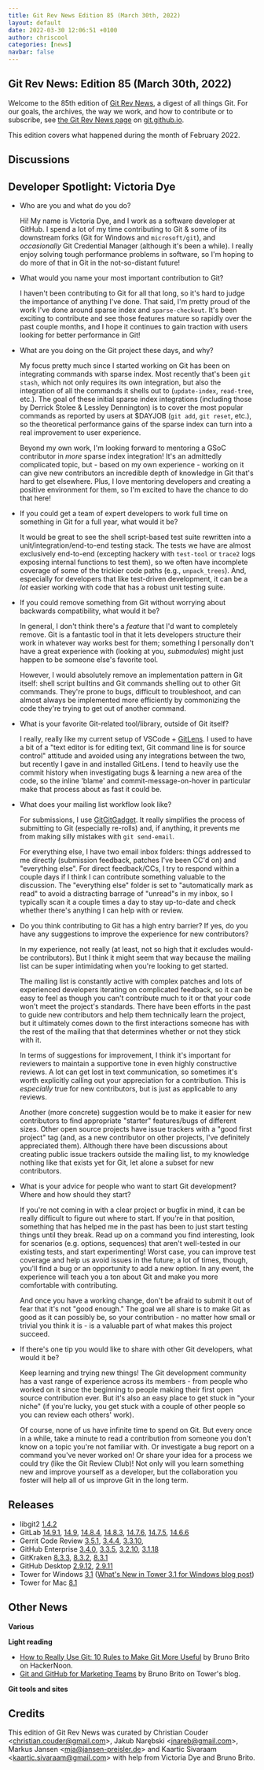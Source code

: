 ```yaml
---
title: Git Rev News Edition 85 (March 30th, 2022)
layout: default
date: 2022-03-30 12:06:51 +0100
author: chriscool
categories: [news]
navbar: false
---
```


## Git Rev News: Edition 85 (March 30th, 2022)

Welcome to the 85th edition of [Git Rev News](https://git.github.io/rev_news/rev_news/),
a digest of all things Git. For our goals, the archives, the way we work, and how to contribute or to
subscribe, see [the Git Rev News page](https://git.github.io/rev_news/rev_news/) on [git.github.io](http://git.github.io).

This edition covers what happened during the month of February 2022.

## Discussions

<!---
### General
-->

<!---
### Reviews
-->

<!---
### Support
-->


## Developer Spotlight: Victoria Dye

* Who are you and what do you do?

  Hi! My name is Victoria Dye, and I work as a software developer at GitHub. I
  spend a lot of my time contributing to Git & some of its downstream forks
  (Git for Windows and `microsoft/git`), and _occasionally_ Git Credential
  Manager (although it's been a while). I really enjoy solving tough
  performance problems in software, so I'm hoping to do more of that in Git in
  the not-so-distant future!

* What would you name your most important contribution to Git?

  I haven't been contributing to Git for all that long, so it's hard to judge
  the importance of anything I've done. That said, I'm pretty proud of the
  work I've done around sparse index and `sparse-checkout`. It's been exciting
  to contribute and see those features mature so rapidly over the past couple
  months, and I hope it continues to gain traction with users looking for
  better performance in Git!

* What are you doing on the Git project these days, and why?

  My focus pretty much since I started working on Git has been on integrating
  commands with sparse index. Most recently that's been `git stash`, which not
  only requires its own integration, but also the integration of all the
  commands it shells out to (`update-index`, `read-tree`, etc.). The goal of
  these initial sparse index integrations (including those by Derrick Stolee &
  Lessley Dennington) is to cover the most popular commands as reported by
  users at $DAYJOB (`git add`, `git reset`, etc.), so the theoretical
  performance gains of the sparse index can turn into a real improvement to
  user experience.

  Beyond my own work, I'm looking forward to mentoring a GSoC contributor in
  _more_ sparse index integration! It's an admittedly complicated topic, but -
  based on my own experience - working on it can give new contributors an
  incredible depth of knowledge in Git that's hard to get elsewhere. Plus, I
  love mentoring developers and creating a positive environment for them, so
  I'm excited to have the chance to do that here!

* If you could get a team of expert developers to work full time on
  something in Git for a full year, what would it be?

  It would be great to see the shell script-based test suite rewritten into a
  unit/integration/end-to-end testing stack. The tests we have are almost
  exclusively end-to-end (excepting hackery with `test-tool` or `trace2` logs
  exposing internal functions to test them), so we often have incomplete
  coverage of some of the trickier code paths (e.g., `unpack_trees`). And,
  especially for developers that like test-driven development, it can be a
  _lot_ easier working with code that has a robust unit testing suite.

* If you could remove something from Git without worrying about
  backwards compatibility, what would it be?

  In general, I don't think there's a _feature_ that I'd want to completely
  remove. Git is a fantastic tool in that it lets developers structure their
  work in whatever way works best for them; something I personally don't have
  a great experience with (looking at you, _submodules_) might just happen to
  be someone else's favorite tool.

  However, I would absolutely remove an implementation pattern in Git itself:
  shell script builtins and Git commands shelling out to other Git commands.
  They're prone to bugs, difficult to troubleshoot, and can almost always be
  implemented more efficiently by commonizing the code they're trying to get
  out of another command.

* What is your favorite Git-related tool/library, outside of Git itself?

  I really, really like my current setup of VSCode +
  [GitLens](https://marketplace.visualstudio.com/items?itemName=eamodio.gitlens).
  I used to have a bit of a "text editor is for editing text, Git command line
  is for source control" attitude and avoided using any integrations between
  the two, but recently I gave in and installed GitLens. I tend to heavily use
  the commit history when investigating bugs & learning a new area of the
  code, so the inline 'blame' and commit-message-on-hover in particular make
  that process about as fast it could be.

* What does your mailing list workflow look like?

  For submissions, I use [GitGitGadget](https://github.com/gitgitgadget/git).
  It really simplifies the process of submitting to Git (especially re-rolls)
  and, if anything, it prevents me from making silly mistakes with
  `git send-email`.

  For everything else, I have two email inbox folders: things addressed to me
  directly (submission feedback, patches I've been CC'd on) and "everything
  else". For direct feedback/CCs, I try to respond within a couple days if I
  think I can contribute something valuable to the discussion. The "everything
  else" folder is set to "automatically mark as read" to avoid a distracting
  barrage of "unread"s in my inbox, so I typically scan it a couple times a
  day to stay up-to-date and check whether there's anything I can help with or
  review.

* Do you think contributing to Git has a high entry barrier? If yes, do
  you have any suggestions to improve the experience for new contributors?

  In my experience, not really (at least, not so high that it excludes
  would-be contributors). But I think it might seem that way because the
  mailing list can be super intimidating when you're looking to get started.

  The mailing list is constantly active with complex patches and lots of
  experienced developers iterating on complicated feedback, so it can be easy
  to feel as though you can't contribute much to it or that your code won't
  meet the project's standards. There have been efforts in the past to guide
  new contributors and help them technically learn the project, but it
  ultimately comes down to the first interactions someone has with the rest of
  the mailing that that determines whether or not they stick with it.

  In terms of suggestions for improvement, I think it's important for
  reviewers to maintain a supportive tone in even highly constructive reviews.
  A lot can get lost in text communication, so sometimes it's worth explicitly
  calling out your appreciation for a contribution. This is _especially_ true
  for new contributors, but is just as applicable to any reviews.

  Another (more concrete) suggestion would be to make it easier for new
  contributors to find appropriate "starter" features/bugs of different sizes.
  Other open source projects have issue trackers with a "good first project"
  tag (and, as a new contributor on other projects, I've definitely
  appreciated them). Although there have been discussions about creating
  public issue trackers outside the mailing list, to my knowledge nothing like
  that exists yet for Git, let alone a subset for new contributors.

* What is your advice for people who want to start Git development?
  Where and how should they start?

  If you're not coming in with a clear project or bugfix in mind, it can be
  really difficult to figure out where to start. If you're in that position,
  something that has helped me in the past has been to just start testing
  things until they break. Read up on a command you find interesting, look for
  scenarios (e.g. options, sequences) that aren't well-tested in our existing
  tests, and start experimenting! Worst case, you can improve test coverage
  and help us avoid issues in the future; a lot of times, though, you'll find
  a bug or an opportunity to add a new option. In any event, the experience
  will teach you a ton about Git and make you more comfortable with
  contributing.

  And once you have a working change, don't be afraid to submit it out of fear
  that it's not "good enough." The goal we all share is to make Git as good as
  it can possibly be, so your contribution - no matter how small or trivial
  you think it is - is a valuable part of what makes this project succeed.

* If there's one tip you would like to share with other Git developers,
  what would it be?

  Keep learning and trying new things! The Git development community has a
  vast range of experience across its members - from people who worked on it
  since the beginning to people making their first open source contribution
  ever. But it's also an easy place to get stuck in "your niche" (if you're
  lucky, you get stuck with a couple of other people so you can review each
  others' work).

  Of course, none of us have infinite time to spend on Git. But every once in
  a while, take a minute to read a contribution from someone you don't know on
  a topic you're not familiar with. Or investigate a bug report on a command
  you've never worked on! Or share your idea for a process we could try (like
  the Git Review Club)! Not only will you learn something new and improve
  yourself as a developer, but the collaboration you foster will help all of
  us improve Git in the long term.


## Releases

+ libgit2 [1.4.2](https://github.com/libgit2/libgit2/releases/tag/v1.4.2)
+ GitLab [14.9.1](https://about.gitlab.com/releases/2022/03/23/gitlab-14-9-1-released/),
[14.9](https://about.gitlab.com/releases/2022/03/22/gitlab-14-9-released/),
[14.8.4](https://about.gitlab.com/releases/2022/03/16/gitlab-14-8-4-released/),
[14.8.3](https://about.gitlab.com/releases/2022/03/15/gitlab-14-8-3-released/),
[14.7.6](https://about.gitlab.com/releases/2022/03/24/gitlab-14-7-6-released/),
[14.7.5](https://about.gitlab.com/releases/2022/03/09/gitlab-14-7-5-released/),
[14.6.6](https://about.gitlab.com/releases/2022/03/02/gitlab-14-6-6-released/)
+ Gerrit Code Review [3.5.1](https://www.gerritcodereview.com/3.5.html#351),
[3.4.4](https://www.gerritcodereview.com/3.4.html#344),
[3.3.10](https://www.gerritcodereview.com/3.3.html#3310),
+ GitHub Enterprise [3.4.0](https://help.github.com/enterprise-server@3.4/admin/release-notes#3.4.0),
[3.3.5](https://help.github.com/enterprise-server@3.3/admin/release-notes#3.3.5),
[3.2.10](https://help.github.com/enterprise-server@3.2/admin/release-notes#3.2.10),
[3.1.18](https://help.github.com/enterprise-server@3.1/admin/release-notes#3.1.18)
+ GitKraken [8.3.3](https://support.gitkraken.com/release-notes/current),
[8.3.2](https://support.gitkraken.com/release-notes/current),
[8.3.1](https://support.gitkraken.com/release-notes/current)
+ GitHub Desktop [2.9.12](https://desktop.github.com/release-notes/),
[2.9.11](https://desktop.github.com/release-notes/)
+ Tower for Windows [3.1](https://www.git-tower.com/release-notes/windows) ([What's New in Tower 3.1 for Windows blog post](https://www.git-tower.com/blog/gpg-windows/))
+ Tower for Mac [8.1](https://www.git-tower.com/release-notes/mac)

## Other News

__Various__


__Light reading__
- [How to Really Use Git: 10 Rules to Make Git More Useful](https://hackernoon.com/how-to-really-use-git-10-rules-to-make-git-more-useful) by Bruno Brito on HackerNoon.
- [Git and GitHub for Marketing Teams](https://www.git-tower.com/blog/git-for-marketing-teams/) by Bruno Brito on Tower's blog.

__Git tools and sites__


## Credits

This edition of Git Rev News was curated by
Christian Couder &lt;<christian.couder@gmail.com>&gt;,
Jakub Narębski &lt;<jnareb@gmail.com>&gt;,
Markus Jansen &lt;<mja@jansen-preisler.de>&gt; and
Kaartic Sivaraam &lt;<kaartic.sivaraam@gmail.com>&gt;
with help from Victoria Dye and Bruno Brito.

